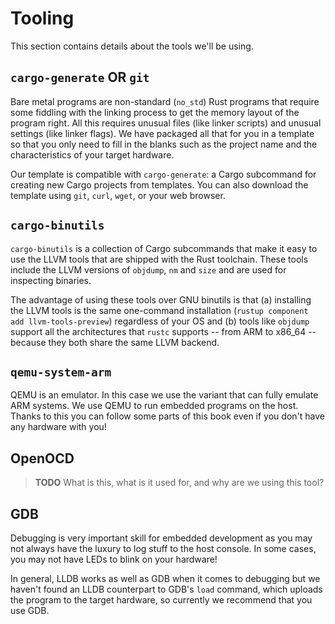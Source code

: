 # Tooling

This section contains details about the tools we'll be using.

## `cargo-generate` OR `git`

Bare metal programs are non-standard (`no_std`) Rust programs that require some
fiddling with the linking process to get the memory layout of the program
right. All this requires unusual files (like linker scripts) and unusual
settings (like linker flags). We have packaged all that for you in a template
so that you only need to fill in the blanks such as the project name and the
characteristics of your target hardware.

Our template is compatible with `cargo-generate`: a Cargo subcommand for
creating new Cargo projects from templates. You can also download the
template using `git`, `curl`, `wget`, or your web browser.

## `cargo-binutils`

`cargo-binutils` is a collection of Cargo subcommands that make it easy to use
the LLVM tools that are shipped with the Rust toolchain. These tools include the
LLVM versions of `objdump`, `nm` and `size` and are used for inspecting
binaries.

The advantage of using these tools over GNU binutils is that (a) installing the
LLVM tools is the same one-command installation (`rustup component add
llvm-tools-preview`) regardless of your OS and (b) tools like `objdump` support
all the architectures that `rustc` supports -- from ARM to x86_64 -- because
they both share the same LLVM backend.

## `qemu-system-arm`

QEMU is an emulator. In this case we use the variant that can fully emulate ARM
systems. We use QEMU to run embedded programs on the host. Thanks to this you
can follow some parts of this book even if you don't have any hardware with you!

## OpenOCD

> **TODO** What is this, what is it used for, and why are we using this tool?

## GDB

Debugging is very important skill for embedded development as you may not always
have the luxury to log stuff to the host console. In some cases, you may not
have LEDs to blink on your hardware!

In general, LLDB works as well as GDB when it comes to debugging but we haven't
found an LLDB counterpart to GDB's `load` command, which uploads the program to
the target hardware, so currently we recommend that you use GDB.
